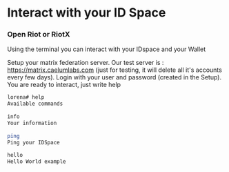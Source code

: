 # Interact with your ID Space
### Open Riot or RiotX
Using the terminal you can interact with your IDspace and your Wallet

Setup your matrix federation server. Our test server is : https://matrix.caelumlabs.com (just for testing, it will delete all it's accounts every few days). Login with your user and password (created in the Setup). You are ready to interact, just write help

```bash
lorena# help
Available commands
​
info
Your information
​
ping
Ping your IDSpace
​
hello
Hello World example
```
​
​